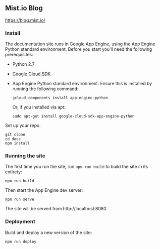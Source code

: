 ## Mist.io Blog

https://blog.mist.io/

### Install

The documentation site runs in Google App Engine, using the App Engine Python
standard environment. Before you start you'll need the following prerequisites:

-   Python 2.7
-   [Google Cloud SDK](https://cloud.google.com/sdk/)
-   App Engine Python standard environment. Ensure this is installed by running
    the following command:

        gcloud components install app-engine-python

    Or, if you installed via apt:

        sudo apt-get install google-cloud-sdk-app-engine-python

Set up your repo:

    git clone 
    cd docs
    npm install


### Running the site

The first time you run the site, run `npm run build` to build the site in its
entirety:

    npm run build

Then start the App Engine dev server:

    npm run serve

The site will be served from http://localhost:8080.


### Deployment

Build and deploy a new version of the site:

    npm run deploy

